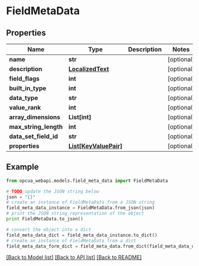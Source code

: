# FieldMetaData


## Properties
Name | Type | Description | Notes
------------ | ------------- | ------------- | -------------
**name** | **str** |  | [optional] 
**description** | [**LocalizedText**](LocalizedText.md) |  | [optional] 
**field_flags** | **int** |  | [optional] 
**built_in_type** | **int** |  | [optional] 
**data_type** | **str** |  | [optional] 
**value_rank** | **int** |  | [optional] 
**array_dimensions** | **List[int]** |  | [optional] 
**max_string_length** | **int** |  | [optional] 
**data_set_field_id** | **str** |  | [optional] 
**properties** | [**List[KeyValuePair]**](KeyValuePair.md) |  | [optional] 

## Example

```python
from opcua_webapi.models.field_meta_data import FieldMetaData

# TODO update the JSON string below
json = "{}"
# create an instance of FieldMetaData from a JSON string
field_meta_data_instance = FieldMetaData.from_json(json)
# print the JSON string representation of the object
print FieldMetaData.to_json()

# convert the object into a dict
field_meta_data_dict = field_meta_data_instance.to_dict()
# create an instance of FieldMetaData from a dict
field_meta_data_form_dict = field_meta_data.from_dict(field_meta_data_dict)
```
[[Back to Model list]](../README.md#documentation-for-models) [[Back to API list]](../README.md#documentation-for-api-endpoints) [[Back to README]](../README.md)


